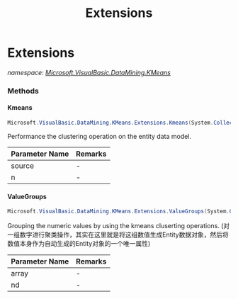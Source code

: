 ﻿---
title: Extensions
---

# Extensions
_namespace: [Microsoft.VisualBasic.DataMining.KMeans](N-Microsoft.VisualBasic.DataMining.KMeans.html)_





### Methods

#### Kmeans
```csharp
Microsoft.VisualBasic.DataMining.KMeans.Extensions.Kmeans(System.Collections.Generic.IEnumerable{Microsoft.VisualBasic.DataMining.KMeans.EntityLDM},System.Int32)
```
Performance the clustering operation on the entity data model.

|Parameter Name|Remarks|
|--------------|-------|
|source|-|
|n|-|


#### ValueGroups
```csharp
Microsoft.VisualBasic.DataMining.KMeans.Extensions.ValueGroups(System.Collections.Generic.IEnumerable{System.Double},System.Int32)
```
Grouping the numeric values by using the kmeans cluserting operations.
 (对一组数字进行聚类操作，其实在这里就是将这组数值生成Entity数据对象，然后将数值本身作为自动生成的Entity对象的一个唯一属性)

|Parameter Name|Remarks|
|--------------|-------|
|array|-|
|nd|-|




